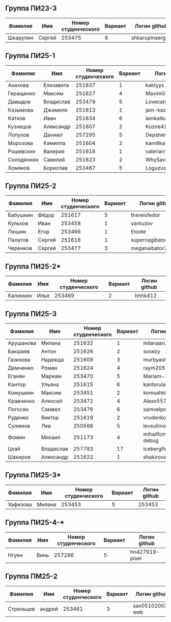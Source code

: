 ## Группа ПИ23-3
| Фамилия | Имя | Номер студенческого | Вариант | Логин github |
|---------|------|-------------|----|-------|
| Шкарупин | Сергей | 253475 | 6 | shkarupinsergey |

## Группа ПИ25-1
| Фамилия | Имя | Номер студенческого | Вариант | Логин github |
|---------|------|-------------|----|-------|
| Анахова | Елизавета | 251637 | 1 | kaktyys |
| Геращенко | Максим | 251627 | 4 | MaximGerashchenko |
| Давыдов | Владислав | 253479 | 5 | Lovecatsnyou |
| Казымова | Джамиля | 251613 | 1 | jam-kaz |
| Катков | Иван | 251634 | 6 | iamkatkov |
| Кузнецов | Александр | 251607 | 2 | Kuzne41ck |
| Лопухов | Даниил | 257295 | 5 | Depshen |
| Морозова | Камилла | 251604 | 2 | kamillka26 |
| Рошевских | Валерия | 251618 | 1 | valeriarrr |
| Солодянкин | Савелий | 251623 | 2 | WhySavel |
| Хомяков | Борислав | 253467 | 5 | Loguzus |

## Группа ПИ25-2
| Фамилия | Имя | Номер студенческого | Вариант | Логин github |
|---------|------|-------------|----|-------|
| Бабушкин | Фёдор | 251617 | 5 | thereisfedor |
| Кульков | Иван | 253458 | 1 | vantuzov |
| Люшин | Егор | 253466 | 1 | Eloote |
| Палатов | Сергей | 251616 | 1 | supernagibator2007 |
| Черенков | Сергей | 253477 | 3 | meganaibator2007 |

## Группа ПИ25-2*
| Фамилия | Имя | Номер студенческого | Вариант | Логин github |
|---------|------|-------------|----|-------|
| Калинкин | Илья | 253469 | 2 | hhhk412 |

## Группа ПИ25-3
| Фамилия | Имя | Номер студенческого | Вариант | Логин github |
|---------|------|-------------|----|-------|
| Арушанова | Милана | 251632 | 1 | milanaarus |
| Бакшаев | Антон | 251626 | 2 | sosezy |
| Газизова | Надежда | 251609 | 3 | murbyasha |
| Демченко | Роман | 251624 | 4 | raym2051 |
| Еганян | Мариам | 253470 | 5 | Mariam-15-04 |
| Кантор | Ульяна | 251615 | 6 | kantorula-wq |
| Комушкин | Максим | 253451 | 2 | komushkinm |
| Кравченко  | Алексей | 253472 | 4 | Alexo5578 |
| Погосян | Самвел | 253476 | 6 | samvelpogosan75 |
| Руденко | Виктор | 251619 | 2 | vrudenko-kk |
| Сулимов | Лев | 250566 | 5 | levsulimov |
| Фомин | Михаил | 251173 | 4 | mihailfomin7815-debug |
| Цхай | Владислав | 257783 | 17 | icebergfire |
| Шакиров | Александр | 251622 | 1 | shakirovaleksandrrr |

## Группа ПИ25-3*
| Фамилия | Имя | Номер студенческого | Вариант | Логин github |
|---------|------|-------------|----|-------|
| Хафизова | Милана | 253453 | 5 | 253453 |

## Группа ПИ25-4-*
| Фамилия | Имя | Номер студенческого | Вариант | Логин github |
|---------|------|-------------|----|-------|
| Нгуен | Винь | 257296 | 5 | hn427919-pixel |

## Группа ПМ25-2
| Фамилия | Имя | Номер студенческого | Вариант | Логин github |
|---------|------|-------------|----|-------|
| Стрельцов | андрей | 253461 | 3 | sav05102003-web |